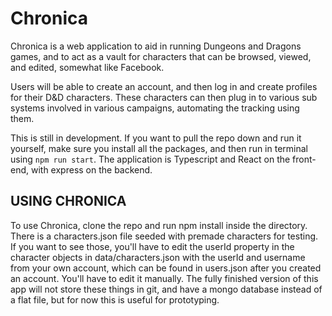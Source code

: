 # Chronica

Chronica is a web application to aid in running Dungeons and Dragons games, and to act as a vault for characters that can be browsed, viewed, and edited, somewhat like Facebook.

Users will be able to create an account, and then log in and create profiles for their D&D characters. These characters can then plug in to various sub systems involved in various campaigns, automating the tracking using them.

This is still in development. If you want to pull the repo down and run it yourself, make sure you install all the packages, and then run in terminal using `npm run start`. The application is Typescript and React on the front-end, with express on the backend.

## USING CHRONICA

To use Chronica, clone the repo and run npm install inside the directory.
There is a characters.json file seeded with premade characters for testing. If you want to see those, you'll have to edit the userId property in the character objects in data/characters.json with the userId and username from your own account, which can be found in users.json after you created an account. You'll have to edit it manually. The fully finished version of this app will not store these things in git, and have a mongo database instead of a flat file, but for now this is useful for prototyping.